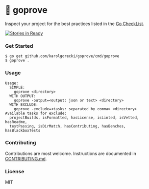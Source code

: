 # 📃 goprove

Inspect your project for the best practices listed in the [Go CheckList](https://github.com/matttproud/gochecklist).

[![Stories in Ready](https://badge.waffle.io/karolgorecki/goprove.png?label=ready&title=Ready)](https://waffle.io/karolgorecki/goprove)
### Get Started

    $ go get github.com/karolgorecki/goprove/cmd/goprove
    $ goprove .

### Usage

```
Usage:
  SIMPLE:
  	goprove <directory>
  WITH OUTPUT:
  	goprove -output=<output: json or text> <directory>
  WITH EXCLUDE:
  	goprove -exclude=<tasks: separated by comma> <directory>
Available tasks for exclude:
  projectBuilds, isFormatted, hasLicense, isLinted, isVetted, hasReadme,
  testPassing, isDirMatch, hasContributing, hasBenches, hasBlackboxTests
```
### Contributing
Contributions are most welcome.
Instructions are documented in [CONTRIBUTING.md](CONTRIBUTING.md).

### License
MIT
